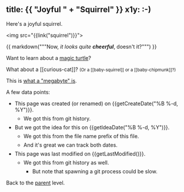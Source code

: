 title: {{ "Joyful " + "Squirrel" }}
x1y: :-)
---

Here's a joyful squirrel.

<img src="{{link("squirrel")}}">

{{ markdown("""Now, _it looks quite **cheerful**_, doesn't it?""") }}

Want to learn about a [magic turtle]({{link("magic-turtle")}})?

What about a [[curious-cat]]? <small>(Or a [[baby-squirrel]] or a [[baby-chipmunk]]?)</small>

This is [what a "megabyte" is]({{link("just_a_test")}}).

<style>li { margin-top: 0.5em; }</style>

A few data points:
  * This page was created (or renamed) on {{getCreateDate("%B %-d, %Y")}}.
      * We got this from git history.
  * But we got the idea for this on {{getIdeaDate("%B %-d, %Y")}}.
      * We got this from the file name prefix of this file.
      * And it's great we can track both dates.
  * This page was last modified on {{getLastModified()}}.
    - We got this from git history as well.
        - But note that spawning a git process could be slow.

Back to the [parent](..) level.
